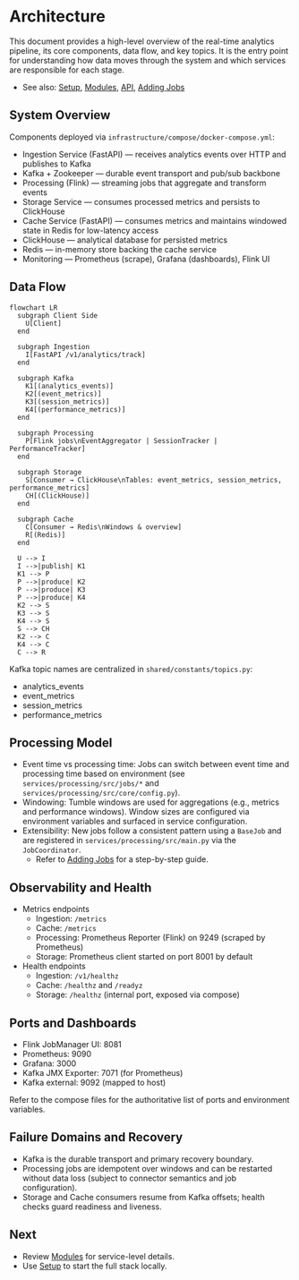 # Architecture

This document provides a high-level overview of the real-time analytics pipeline, its core components, data flow, and key topics. It is the entry point for understanding how data moves through the system and which services are responsible for each stage.

- See also: [Setup](../setup/README.md), [Modules](../modules/README.md), [API](../api/README.md), [Adding Jobs](../modules/processing/adding-jobs.md)

## System Overview

Components deployed via `infrastructure/compose/docker-compose.yml`:

- Ingestion Service (FastAPI) — receives analytics events over HTTP and publishes to Kafka
- Kafka + Zookeeper — durable event transport and pub/sub backbone
- Processing (Flink) — streaming jobs that aggregate and transform events
- Storage Service — consumes processed metrics and persists to ClickHouse
- Cache Service (FastAPI) — consumes metrics and maintains windowed state in Redis for low-latency access
- ClickHouse — analytical database for persisted metrics
- Redis — in-memory store backing the cache service
- Monitoring — Prometheus (scrape), Grafana (dashboards), Flink UI

## Data Flow

```mermaid
flowchart LR
  subgraph Client Side
    U[Client]
  end

  subgraph Ingestion
    I[FastAPI /v1/analytics/track]
  end

  subgraph Kafka
    K1[(analytics_events)]
    K2[(event_metrics)]
    K3[(session_metrics)]
    K4[(performance_metrics)]
  end

  subgraph Processing
    P[Flink jobs\nEventAggregator | SessionTracker | PerformanceTracker]
  end

  subgraph Storage
    S[Consumer → ClickHouse\nTables: event_metrics, session_metrics, performance_metrics]
    CH[(ClickHouse)]
  end

  subgraph Cache
    C[Consumer → Redis\nWindows & overview]
    R[(Redis)]
  end

  U --> I
  I -->|publish| K1
  K1 --> P
  P -->|produce| K2
  P -->|produce| K3
  P -->|produce| K4
  K2 --> S
  K3 --> S
  K4 --> S
  S --> CH
  K2 --> C
  K4 --> C
  C --> R
```

Kafka topic names are centralized in `shared/constants/topics.py`:

- analytics_events
- event_metrics
- session_metrics
- performance_metrics

## Processing Model

- Event time vs processing time: Jobs can switch between event time and processing time based on environment (see `services/processing/src/jobs/*` and `services/processing/src/core/config.py`).
- Windowing: Tumble windows are used for aggregations (e.g., metrics and performance windows). Window sizes are configured via environment variables and surfaced in service configuration.
- Extensibility: New jobs follow a consistent pattern using a `BaseJob` and are registered in `services/processing/src/main.py` via the `JobCoordinator`.
  - Refer to [Adding Jobs](../modules/processing/adding-jobs.md) for a step-by-step guide.

## Observability and Health

- Metrics endpoints
  - Ingestion: `/metrics`
  - Cache: `/metrics`
  - Processing: Prometheus Reporter (Flink) on 9249 (scraped by Prometheus)
  - Storage: Prometheus client started on port 8001 by default
- Health endpoints
  - Ingestion: `/v1/healthz`
  - Cache: `/healthz` and `/readyz`
  - Storage: `/healthz` (internal port, exposed via compose)

## Ports and Dashboards

- Flink JobManager UI: 8081
- Prometheus: 9090
- Grafana: 3000
- Kafka JMX Exporter: 7071 (for Prometheus)
- Kafka external: 9092 (mapped to host)

Refer to the compose files for the authoritative list of ports and environment variables.

## Failure Domains and Recovery

- Kafka is the durable transport and primary recovery boundary.
- Processing jobs are idempotent over windows and can be restarted without data loss (subject to connector semantics and job configuration).
- Storage and Cache consumers resume from Kafka offsets; health checks guard readiness and liveness.

## Next

- Review [Modules](../modules/README.md) for service-level details.
- Use [Setup](../setup/README.md) to start the full stack locally.
